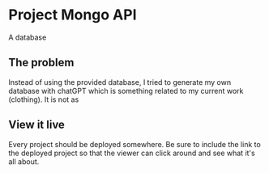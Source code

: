 # Project Mongo API

A database

## The problem

Instead of using the provided database, I tried to generate my own database with chatGPT which is something related to my current work (clothing). It is not as

## View it live

Every project should be deployed somewhere. Be sure to include the link to the deployed project so that the viewer can click around and see what it's all about.
